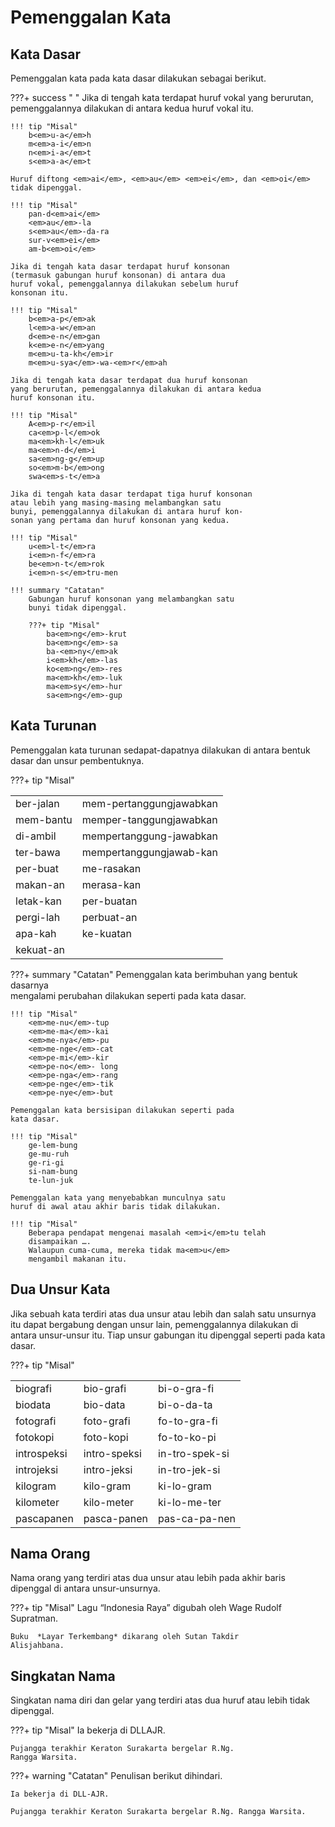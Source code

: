 # Pemenggalan Kata

## Kata Dasar

Pemenggalan kata pada kata dasar dilakukan sebagai berikut.

???+ success " "
    Jika di tengah kata terdapat huruf vokal yang berurutan, pemenggalannya dilakukan di antara kedua huruf vokal itu.

    !!! tip "Misal"
        b<em>u-a</em>h  
        m<em>a-i</em>n  
        n<em>i-a</em>t  
        s<em>a-a</em>t

    Huruf diftong <em>ai</em>, <em>au</em> <em>ei</em>, dan <em>oi</em> tidak dipenggal.

    !!! tip "Misal"
        pan-d<em>ai</em>  
        <em>au</em>-la  
        s<em>au</em>-da-ra  
        sur-v<em>ei</em>  
        am-b<em>oi</em>

    Jika di tengah kata dasar terdapat huruf konsonan 
    (termasuk gabungan huruf konsonan) di antara dua
    huruf vokal, pemenggalannya dilakukan sebelum huruf
    konsonan itu.

    !!! tip "Misal"
        b<em>a-p</em>ak  
        l<em>a-w</em>an  
        d<em>e-n</em>gan  
        k<em>e-n</em>yang  
        m<em>u-ta-kh</em>ir  
        m<em>u-sya</em>-wa-<em>r</em>ah

    Jika di tengah kata dasar terdapat dua huruf konsonan
    yang berurutan, pemenggalannya dilakukan di antara kedua
    huruf konsonan itu.

    !!! tip "Misal"
        A<em>p-r</em>il  
        ca<em>p-l</em>ok  
        ma<em>kh-l</em>uk  
        ma<em>n-d</em>i  
        sa<em>ng-g</em>up  
        so<em>m-b</em>ong  
        swa<em>s-t</em>a

    Jika di tengah kata dasar terdapat tiga huruf konsonan
    atau lebih yang masing-masing melambangkan satu
    bunyi, pemenggalannya dilakukan di antara huruf kon-
    sonan yang pertama dan huruf konsonan yang kedua.

    !!! tip "Misal"
        u<em>l-t</em>ra  
        i<em>n-f</em>ra  
        be<em>n-t</em>rok  
        i<em>n-s</em>tru-men

    !!! summary "Catatan"
        Gabungan huruf konsonan yang melambangkan satu
        bunyi tidak dipenggal.

        ???+ tip "Misal"
            ba<em>ng</em>-krut  
            ba<em>ng</em>-sa  
            ba-<em>ny</em>ak  
            i<em>kh</em>-las  
            ko<em>ng</em>-res  
            ma<em>kh</em>-luk  
            ma<em>sy</em>-hur  
            sa<em>ng</em>-gup

## Kata Turunan

Pemenggalan kata turunan sedapat-dapatnya dilakukan di antara bentuk dasar dan unsur pembentuknya.

???+ tip "Misal"
    <table>
      <tr>
        <td>ber-jalan</td>
        <td>mem-pertanggungjawabkan</td>
      </tr>
      <tr>
        <td>mem-bantu</td>
        <td>memper-tanggungjawabkan</td>
      </tr>
      <tr>
        <td>di-ambil</td>
        <td>mempertanggung-jawabkan</td>
      </tr>
      <tr>
        <td>ter-bawa</td>
        <td>mempertanggungjawab-kan</td>
      </tr>
      <tr>
        <td>per-buat</td>
        <td>me-rasakan</td>
      </tr>
      <tr>
        <td>makan-an</td>
        <td>merasa-kan</td>
      </tr>
      <tr>
        <td>letak-kan</td>
        <td>per-buatan</td>
      </tr>
      <tr>
        <td>pergi-lah</td>
        <td>perbuat-an</td>
      </tr>
      <tr>
        <td>apa-kah</td>
        <td>ke-kuatan</td>
      </tr>
      <tr>
        <td>kekuat-an</td>
      </tr>
    </table>
???+ summary "Catatan"
    Pemenggalan kata berimbuhan yang bentuk dasarnya  
    mengalami perubahan dilakukan seperti pada kata dasar.

    !!! tip "Misal"
        <em>me-nu</em>-tup  
        <em>me-ma</em>-kai  
        <em>me-nya</em>-pu  
        <em>me-nge</em>-cat  
        <em>pe-mi</em>-kir  
        <em>pe-no</em>- long  
        <em>pe-nga</em>-rang  
        <em>pe-nge</em>-tik  
        <em>pe-nye</em>-but

    Pemenggalan kata bersisipan dilakukan seperti pada
    kata dasar.

    !!! tip "Misal"
        ge-lem-bung  
        ge-mu-ruh  
        ge-ri-gi  
        si-nam-bung  
        te-lun-juk

    Pemenggalan kata yang menyebabkan munculnya satu
    huruf di awal atau akhir baris tidak dilakukan.

    !!! tip "Misal"
        Beberapa pendapat mengenai masalah <em>i</em>tu telah
        disampaikan ….  
        Walaupun cuma-cuma, mereka tidak ma<em>u</em>
        mengambil makanan itu.

## Dua Unsur Kata

Jika sebuah kata terdiri atas dua unsur atau lebih dan salah satu unsurnya itu dapat bergabung dengan unsur lain, pemenggalannya dilakukan di antara unsur-unsur itu. Tiap unsur gabungan itu dipenggal seperti pada kata dasar.

???+ tip "Misal"
    <table>
      <tr>
        <td>biografi</td>
        <td>bio-grafi</td>
        <td>bi-o-gra-fi</td>
      </tr>
      <tr>
        <td>biodata</td>
        <td>bio-data</td>
        <td>bi-o-da-ta</td>
      </tr>
      <tr>
        <td>fotografi</td>
        <td>foto-grafi</td>
        <td>fo-to-gra-fi</td>
      </tr>
      <tr>
        <td>fotokopi</td>
        <td>foto-kopi</td>
        <td>fo-to-ko-pi</td>
      </tr>
      <tr>
        <td>introspeksi</td>
        <td>intro-speksi</td>
        <td>in-tro-spek-si</td>
      </tr>
      <tr>
        <td>introjeksi</td>
        <td>intro-jeksi</td>
        <td>in-tro-jek-si</td>
      </tr>
      <tr>
        <td>kilogram</td>
        <td>kilo-gram</td>
        <td>ki-lo-gram</td>
      </tr>
      <tr>
        <td>kilometer</td>
        <td>kilo-meter</td>
        <td>ki-lo-me-ter</td>
      </tr>
      <tr>
        <td>pascapanen</td>
        <td>pasca-panen</td>
        <td>pas-ca-pa-nen</td>
      </tr>
    </table>
## Nama Orang

Nama orang yang terdiri atas dua unsur atau lebih pada akhir baris dipenggal di antara unsur-unsurnya.

???+ tip "Misal"
    Lagu “Indonesia Raya” digubah oleh Wage Rudolf  
    Supratman.

    Buku  *Layar Terkembang* dikarang oleh Sutan Takdir  
    Alisjahbana.

## Singkatan Nama

Singkatan nama diri dan gelar yang terdiri atas dua huruf atau lebih tidak dipenggal.

???+ tip "Misal"
    Ia bekerja di DLLAJR.

    Pujangga terakhir Keraton Surakarta bergelar R.Ng.
    Rangga Warsita.

???+ warning "Catatan"
    Penulisan berikut dihindari.

    Ia bekerja di DLL-AJR.

    Pujangga terakhir Keraton Surakarta bergelar R.Ng. Rangga Warsita.


